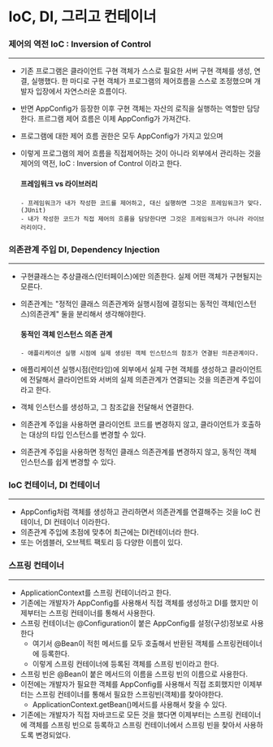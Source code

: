 # IoC, DI, 그리고 컨테이너


### 제어의 역전 IoC : Inversion of Control

---

- 기존 프로그램은 클라이언트 구현 객체가 스스로 필요한 서버 구현 객체를 생성, 연결, 실행했다. 한 마디로 구현 객체가 프로그램의 제어흐름을 스스로 조정했으며 개발자 입장에서 자연스러운 흐름이다.
- 반면 AppConfig가 등장한 이후 구현 객체는 자산의 로직을 실행하는 역할만 담당한다. 프르그램 제어 흐름은 이제 AppConfig가 가져간다. 
- 프로그램에 대한 제어 흐름 권한은 모두 AppConfig가 가지고 있으며
- 이렇게 프로그램의 제어 흐름을 직접제어하는 것이 아니라 외부에서 관리하는 것을 제어의 역전, IoC : Inversion of Control 이라고 한다.

    #### 프레임워크 vs 라이브러리
      - 프레임워크가 내가 작성한 코드를 제어하고, 대신 실행하면 그것은 프레임워크가 맞다.(JUnit)
      - 내가 작성한 코드가 직접 제어의 흐름을 담당한다면 그것은 프레임워크가 아니라 라이브러리이다.

### 의존관계 주입 DI, Dependency Injection

---

- 구현클래스는 추상클래스(인터페이스)에만 의존한다. 실제 어떤 객체가 구현될지는 모른다.
- 의존관계는 "정적인 클래스 의존관계와 실행시점에 결정되는 동적인 객체(인스턴스)의존관계" 둘을 분리해서 생각해야한다.

  #### 동적인 객체 인스턴스 의존 관계
      - 애플리케이션 실행 시점에 실제 생성된 객체 인스턴스의 참조가 연결된 의존관계이다. 


- 애플리케이션 실행시점(런타임)에 외부에서 실제 구현 객체를 생성하고 클라이언트에 전달해서 클라이언트와 서버의 실제 의존관계가 연결되는 것을 의존관계 주입이라고 한다.
- 객체 인스턴스를 생성하고, 그 참조값을 전달해서 연결한다.
- 의존관계 주입을 사용하면 클라이언트 코드를 변경하지 않고, 클라이언트가 호출하는 대상의 타입 인스턴스를 변경할 수 있다.
- 의존관계 주입을 사용하면 정적인 클래스 의존관계를 변경하지 않고, 동적인 객체 인스턴스를 쉽게 변경할 수 있다.

### IoC 컨테이너, DI 컨테이너

---

- AppConfig처럼 객체를 생성하고 관리하면서 의존관계를 연결해주는 것을 IoC 컨테이너, DI 컨테이너 이라한다.
- 의존관계 주입에 초점에 맞추어 최근에는 DI컨테이너라 한다.
- 또는 어셈블러, 오브젝트 팩토리 등 다양한 이름이 있다.


### 스프링 컨테이너

---

- ApplicationContext를 스프링 컨테이너라고 한다.
- 기존에는 개발자가 AppConfig를 사용해서 직접 객체를 생성하고 DI를 했지만 이제부터는 스프링 컨테이너를 통해서 사용한다.
- 스프링 컨테이너는 @Configuration이 붙은 AppConfig를 설정(구성)정보로 사용한다
  - 여기서 @Bean이 적힌 메서드를 모두 호출해서 반환된 객체를 스프링컨테이너에 등록한다.
  - 이렇게 스프링 컨테이너에 등록된 객체를 스프링 빈이라고 한다.
- 스프링 빈은 @Bean이 붙은 메서드의 이름을 스프링 빈의 이름으로 사용한다.
- 이전에는 개발자가 필요한 객체를 AppConfig를 사용해서 직접 조회했지만 이제부터는 스프링 컨테이너를 통해서 필요한 스프링빈(객체)를 찾아야한다.
  - ApplicationContext.getBean()메서드를 사용해서 찾을 수 있다.
- 기존에는 개발자가 직접 자바코드로 모든 것을 했다면 이제부터는 스프링 컨테이너에 객체를 스프링 빈으로 등록하고 스프링 컨테이너에서 스프링 빈을 찾아서 사용하도록 변경되었다.
